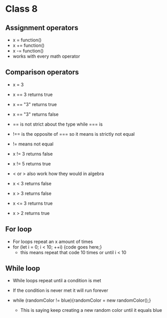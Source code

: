 # Class 8

## Assignment operators

- x = function()
- x += function()
- x -= function()
- works with every math operator

## Comparison operators

- x = 3
- x == 3 returns true
- x == "3" returns true
- x == "3" returns false

- == is not strict about the type while === is

- !== is the opposite of === so it means is strictly not equal

- != means not equal
- x != 3 returns false
- x != 5 returns true

- < or > also work how they would in algebra
- x < 3 returns false
- x > 3 returns false
- x <= 3 returns true
- x > 2 returns true

## For loop

- For loops repeat an x amount of times
- for (let i = 0; i < 10; ++i) {code goes here;}
  - this means repeat that code 10 times or until i < 10

## While loop

- While loops repeat until a condition is met
- If the condition is never met it will run forever

- while (randomColor != blue){randomColor = new randomColor();}
  - This is saying keep creating a new random color until it equals blue
